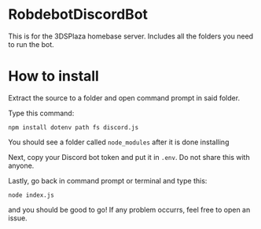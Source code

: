 # RobdebotDiscordBot
This is for the 3DSPlaza homebase server. Includes all the folders you need to run the bot.
# How to install
Extract the source to a folder and open command prompt in said folder.

Type this command:
```
npm install dotenv path fs discord.js
```

You should see a folder called `node_modules` after it is done installing

Next, copy your Discord bot token and put it in `.env`. Do not share this with anyone.

Lastly, go back in command prompt or terminal and type this:

```
node index.js
```

and you should be good to go! If any problem occurrs, feel free to open an issue.
